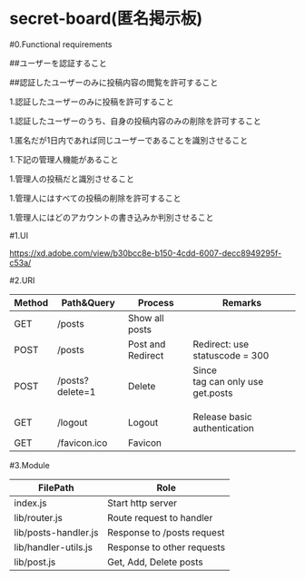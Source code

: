 # secret-board(匿名掲示板)

#0.Functional requirements

##ユーザーを認証すること

##認証したユーザーのみに投稿内容の閲覧を許可すること

1.認証したユーザーのみに投稿を許可すること

1.認証したユーザーのうち、自身の投稿内容のみの削除を許可すること

1.匿名だが1日内であれば同じユーザーであることを識別させること

1.下記の管理人機能があること

1.管理人の投稿だと識別させること

1.管理人にはすべての投稿の削除を許可すること

1.管理人にはどのアカウントの書き込みか判別させること

#1.UI

https://xd.adobe.com/view/b30bcc8e-b150-4cdd-6007-decc8949295f-c53a/

#2.URI

| Method | Path&Query | Process | Remarks |
----|---- | ---- | ---- |
| GET | /posts | Show all posts |
| POST | /posts | Post and Redirect | Redirect: use statuscode = 300 |
| POST | /posts?delete=1 | Delete | Since <form> tag can only use get.posts |
| GET | /logout | Logout | Release basic authentication |
| GET | /favicon.ico | Favicon |  |

#3.Module

| FilePath | Role |
---- | ---- |
| index.js | Start http server |
| lib/router.js | Route request to handler |
| lib/posts-handler.js | Response to /posts request |
| lib/handler-utils.js | Response to other requests |
| lib/post.js | Get, Add, Delete posts |

